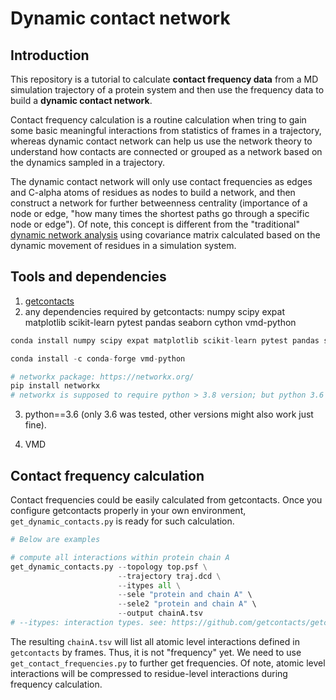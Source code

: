 # Dynamic contact network

## Introduction
This repository is a tutorial to calculate **contact frequency data** from a MD simulation trajectory of a protein system and then use the frequency data to build a **dynamic contact network**. 

Contact frequency calculation is a routine calculation when tring to gain some basic meaningful interactions from statistics of frames in a trajectory, whereas dynamic contact network can help us use the network theory to understand how contacts are connected or grouped as a network based on the dynamics sampled in a trajectory. 

The dynamic contact network will only use contact frequencies as edges and C-alpha atoms of residues as nodes to build a network, and then construct a network for further betweenness centrality (importance of a node or edge, "how many times the shortest paths go through a specific node or edge"). Of note, this concept is different from the "traditional" [dynamic network analysis](https://luthey-schulten.chemistry.illinois.edu/tutorials/network/network_tutorial.pdf) using covariance matrix calculated based on the dynamic movement of residues in a simulation system.

## Tools and dependencies
1. [getcontacts](https://getcontacts.github.io/)
2. any dependencies required by getcontacts: numpy scipy expat matplotlib scikit-learn pytest pandas seaborn cython vmd-python

```python
conda install numpy scipy expat matplotlib scikit-learn pytest pandas seaborn cython

conda install -c conda-forge vmd-python

# networkx package: https://networkx.org/
pip install networkx
# networkx is supposed to require python > 3.8 version; but python 3.6 works fine
```
3. python==3.6 (only 3.6 was tested, other versions might also work just fine). 

4. VMD

## Contact frequency calculation
Contact frequencies could be easily calculated from getcontacts. Once you configure getcontacts properly in your own environment, `get_dynamic_contacts.py` is ready for such calculation.
```python
# Below are examples

# compute all interactions within protein chain A
get_dynamic_contacts.py --topology top.psf \
						--trajectory traj.dcd \
						--itypes all \
						--sele "protein and chain A" \
						--sele2 "protein and chain A" \
						--output chainA.tsv
# --itypes: interaction types. see: https://github.com/getcontacts/getcontacts
```
The resulting `chainA.tsv` will list all atomic level interactions defined in `getcontacts` by frames. Thus, it is not "frequency" yet. We need to use `get_contact_frequencies.py` to further get frequencies. Of note, atomic level interactions will be compressed to residue-level interactions during frequency calculation.
